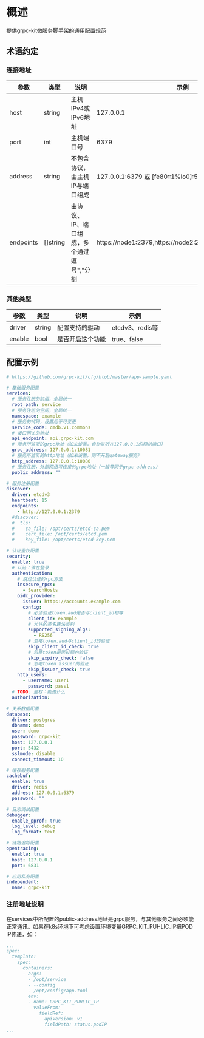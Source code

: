 # 概述

提供grpc-kit微服务脚手架的通用配置规范

## 术语约定

### 连接地址

参数 | 类型 | 说明 | 示例
-----|------|---------|----
host | string | 主机IPv4或IPv6地址 | 127.0.0.1
port | int | 主机端口号 | 6379
address | string | 不包含协议，由主机IP与端口组成 | 127.0.0.1:6379 或 [fe80::1%lo0]:53
endpoints | []string | 由协议、IP、端口组成，多个通过逗号","分割 | https://node1:2379,https://node2:2379,https://node3:2379

### 其他类型

参数 | 类型 | 说明 | 示例
-----|------|---------|----
driver | string | 配置支持的驱动 | etcdv3、redis等
enable | bool | 是否开启这个功能 | true、false

## 配置示例

```yaml
# https://github.com/grpc-kit/cfg/blob/master/app-sample.yaml

# 基础服务配置
services:
  # 服务注册的前缀，全局统一
  root_path: service
  # 服务注册的空间，全局统一
  namespace: example
  # 服务的代码，设置后不可变更
  service_code: cmdb.v1.commons
  # 接口网关的地址
  api_endpoint: api.grpc-kit.com
  # 服务所监听的grpc地址（如未设置，自动监听在127.0.0.1的随机端口）
  grpc_address: 127.0.0.1:10081
  # 服务所监听的http地址（如未设置，则不开启gateway服务）
  http_address: 127.0.0.1:10080
  # 服务注册，外部网络可连接的grpc地址（一般等同于grpc-address）
  public_address: ""

# 服务注册配置
discover:
  driver: etcdv3
  heartbeat: 15
  endpoints:
    - http://127.0.0.1:2379
  #discover:
  #  tls:
  #    ca_file: /opt/certs/etcd-ca.pem
  #    cert_file: /opt/certs/etcd.pem
  #    key_file: /opt/certs/etcd-key.pem

# 认证鉴权配置
security:
  enable: true
  # 认证：谁在登录
  authentication:
    # 跳过认证的rpc方法
    insecure_rpcs:
      - SearchHosts
    oidc_provider:
      issuer: https://accounts.example.com
      config:
        # 必须验证token.aud是否与client_id相等
        client_id: example
        # 允许的签名算法类别
        supported_signing_algs:
          - RS256
        # 忽略token.aud与client_id的验证
        skip_client_id_check: true
        # 忽略token是否过期的验证
        skip_expiry_check: false
        # 忽略token issuer的验证
        skip_issuer_check: true
    http_users:
      - username: user1
        password: pass1
  # TODO; 鉴权：能做什么
  authorization:

# 关系数据配置
database:
  driver: postgres
  dbname: demo
  user: demo
  password: grpc-kit
  host: 127.0.0.1
  port: 5432
  sslmode: disable
  connect_timeout: 10

# 缓存服务配置
cachebuf:
  enable: true
  driver: redis
  address: 127.0.0.1:6379
  password: ""

# 日志调试配置
debugger:
  enable_pprof: true
  log_level: debug
  log_format: text

# 链路追踪配置
opentracing:
  enable: true
  host: 127.0.0.1
  port: 6831

# 应用私有配置
independent:
  name: grpc-kit
```

### 注册地址说明

在services中所配置的public-address地址是grpc服务，与其他服务之间必须能正常通讯。如果在k8s环境下可考虑设置环境变量GRPC_KIT_PUHLIC_IP把POD IP传递，如：

```yaml
...
spec:
  template:
    spec:
      containers:
      - args:
        - /opt/service
        - --config
        - /opt/config/app.toml
        env:
        - name: GRPC_KIT_PUHLIC_IP
          valueFrom:
            fieldRef:
              apiVersion: v1
              fieldPath: status.podIP
...
```
